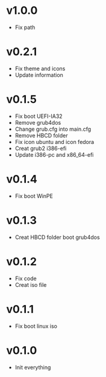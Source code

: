 # v1.0.0
* Fix path

# v0.2.1
* Fix theme and icons
* Update information

# v0.1.5
* Fix boot UEFI-IA32
* Remove grub4dos
* Change grub.cfg into main.cfg
* Remove HBCD folder
* Fix icon ubuntu and icon fedora
* Creat grub2 i386-efi
* Update i386-pc and x86_64-efi

# v0.1.4
* Fix boot WinPE

# v0.1.3
* Creat HBCD folder boot grub4dos

# v0.1.2
* Fix code
* Creat iso file

# v0.1.1
* Fix boot linux iso

# v0.1.0
* Init everything
